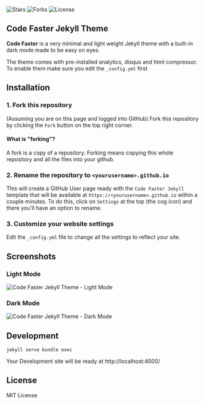 ![Stars](https://img.shields.io/github/stars/alexbaeza/code-faster-jekyll-theme?style=flat-square)
![Forks](https://img.shields.io/github/forks/alexbaeza/code-faster-jekyll-theme?style=flat-square)
![License](https://img.shields.io/github/license/alexbaeza/code-faster-jekyll-theme?style=flat-square)

## Code Faster Jekyll Theme

**Code Faster** is a very minimal and light weight Jekyll theme with a built-in dark mode made to be easy on eyes.

The theme comes with pre-installed analytics, disqus and html compressor.
To enable them make sure you edit the `_config.yml` first


## Installation
### 1. Fork this repository

(Assuming you are on this page and logged into GitHub) Fork this repository by clicking the `Fork` button on the top right corner. 

#### What is "forking"?

A fork is a copy of a repository. Forking means copying this whole repository and all the files into your github.


### 2. Rename the repository to `<yourusername>.github.io`

This will create a GitHub User page ready with the `Code Faster Jekyll` template that will be available at `https://<yourusername>.github.io` within a couple minutes.  To do this, click on `Settings` at the top (the cog icon) and there you'll have an option to rename.

### 3. Customize your website settings

Edit the `_config.yml` file to change all the settings to reflect your site.

## Screenshots

### Light Mode

![Code Faster Jekyll Theme - Light Mode](https://user-images.githubusercontent.com/42570659/69276931-3e573c00-0bd7-11ea-816f-8b8d811a6ce3.png)

### Dark Mode
![Code Faster Jekyll Theme - Dark Mode](https://user-images.githubusercontent.com/42570659/69276942-444d1d00-0bd7-11ea-8c46-875ecdee2ee8.png)

## Development

```
jekyll serve bundle exec
```

Your Development site will be ready at http://localhost:4000/


## License
MIT License 
